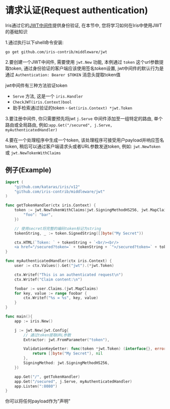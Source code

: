 # 请求认证(Request authentication)

Iris通过它的[JWT中间件](https://github.com/iris-contrib/middleware/tree/master/jwt)提供身份验证, 在本节中, 您将学习如何在Iris中使用JWT的基础知识

1.通过执行以下shell命令安装:

```shell
go get github.com/iris-contrib/middleware/jwt
```

2.要创建一个JWT中间件, 需要使用 `jwt.New` 功能, 本例通过 `token` 这个url参数提取token, 通过身份验证的客户端应该使用签名token设置, jwt中间件的默认行为是通过 `Authentication: Bearer $TOKEN` 消息头提取token值

jwt中间件有三种方法验证token

- `Serve` 方法, 这是一个 `iris.Handler`
- `CheckJWT(iris.Context)bool`
- 助手检索通过验证的token - `Get(iris.Context) *jwt.Token`

3.要注册中间件, 你只需要预先将jwt `j.Serve` 中间件添加至一组特定的路由, 单个路由或全局路由, 例如:`app.Get("/secured", j.Serve, myAuthenticatedHandler)`

4.要在一个处理程序中生成一个token, 该处理程序可接受用户payload并响应签名token, 稍后可以通过客户端请求头或者URL参数发送token, 例如: `jwt.NewToken` 或 `jwt.NewTokenWithClaims`

## 例子(Example)

```go
import (
    "github.com/kataras/iris/v12"
    "github.com/iris-contrib/middleware/jwt"
)

func getTokenHandler(ctx iris.Context) {
    token := jwt.NewTokenWithClaims(jwt.SigningMethodHS256, jwt.MapClaims{
        "foo": "bar",
    })

    // 使用secret将完整的编码token标记为string
    tokenString, _ := token.SignedString([]byte("My Secret"))

    ctx.HTML(`Token: ` + tokenString + `<br/><br/>
    <a href="/secured?token=` + tokenString + `">/secured?token=` + tokenString + `</a>`)
}

func myAuthenticatedHandler(ctx iris.Context) {
    user := ctx.Values().Get("jwt").(*jwt.Token)

    ctx.Writef("This is an authenticated request\n")
    ctx.Writef("Claim content:\n")

    foobar := user.Claims.(jwt.MapClaims)
    for key, value := range foobar {
        ctx.Writef("%s = %s", key, value)
    }
}

func main(){
    app := iris.New()

    j := jwt.New(jwt.Config{
        // 通过token提取URL参数
        Extractor: jwt.FromParameter("token"),

        ValidationKeyGetter: func(token *jwt.Token) (interface{}, error) {
            return []byte("My Secret"), nil
        },
        SigningMethod: jwt.SigningMethodHS256,
    })

    app.Get("/", getTokenHandler)
    app.Get("/secured", j.Serve, myAuthenticatedHandler)
    app.Listen(":8080")
}
```

你可以将任何payload作为"声明"
